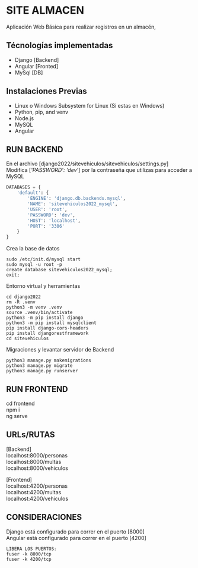 # SITE ALMACEN
Aplicación Web Básica para realizar registros en un almacén,


## Técnologías implementadas
* Django  [Backend]
* Angular [Fronted]
* MySql	  [DB]


## Instalaciones Previas
* Linux o Windows Subsystem for Linux (Si estas en Windows)
* Python, pip, and venv
* Node.js
* MySQL
* Angular


## RUN BACKEND
En el archivo [django2022/sitevehiculos/sitevehiculos/settings.py]  
Modifica [*'PASSWORD': 'dev'*] por la contraseña que utilizas para acceder a MySQL
```py
DATABASES = {
    'default': {
        'ENGINE': 'django.db.backends.mysql',
        'NAME': 'sitevehiculos2022_mysql',
        'USER': 'root',
        'PASSWORD': 'dev',
        'HOST': 'localhost',
        'PORT': '3306'        
    }
}
```

Crea la base de datos
```console
sudo /etc/init.d/mysql start
sudo mysql -u root -p
create database sitevehiculos2022_mysql;
exit;
```

Entorno virtual y herramientas
```console
cd django2022
rm -R .venv
python3 -m venv .venv
source .venv/bin/activate
python3 -m pip install django
python3 -m pip install mysqlclient
pip install django-cors-headers
pip install djangorestframework
cd sitevehiculos
```

Migraciones y levantar servidor de Backend
```console
python3 manage.py makemigrations
python3 manage.py migrate
python3 manage.py runserver
```


## RUN FRONTEND
cd frontend  
npm i  
ng serve  


## URLs/RUTAS
[Backend]  
localhost:8000/personas  
localhost:8000/multas  
localhost:8000/vehiculos  

[Frontend]  
localhost:4200/personas  
localhost:4200/multas  
localhost:4200/vehiculos  


## CONSIDERACIONES
Django está configurado para correr en el puerto [8000]  
Angular está configurado para correr en el puerto [4200]  

```console
LIBERA LOS PUERTOS:
fuser -k 8000/tcp
fuser -k 4200/tcp
```
